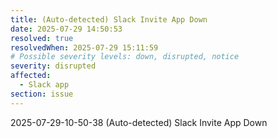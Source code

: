 ```yaml
---
title: (Auto-detected) Slack Invite App Down
date: 2025-07-29 14:50:53
resolved: true
resolvedWhen: 2025-07-29 15:11:59
# Possible severity levels: down, disrupted, notice
severity: disrupted
affected:
  - Slack app
section: issue
---
```


2025-07-29-10-50-38 (Auto-detected) Slack Invite App Down

